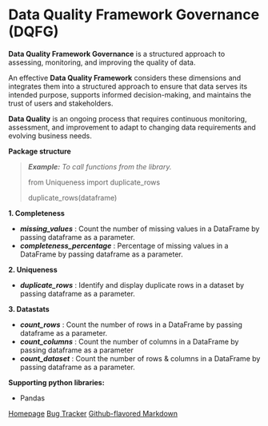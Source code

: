 # Data Quality Framework Governance (DQFG)
  
**Data Quality Framework Governance** is a structured approach to assessing, monitoring, and improving the quality of data.

An effective **Data Quality Framework** considers these dimensions and integrates them into a structured approach to ensure that data serves its intended purpose, supports informed decision-making, and maintains the trust of users and stakeholders.  

**Data Quality** is an ongoing process that requires continuous monitoring, assessment, and improvement to adapt to changing data requirements and evolving business needs.

**Package structure**

> ***Example:*** *To call functions from the library.*
> 
> from Uniqueness import duplicate_rows
>
> duplicate_rows(dataframe)

**1. Completeness**
- ***missing_values*** : Count the number of missing values in a DataFrame by passing dataframe as a parameter.
- ***completeness_percentage*** : Percentage of missing values in a DataFrame by passing dataframe as a parameter.

**2. Uniqueness**

- ***duplicate_rows*** : Identify and display duplicate rows in a dataset by passing dataframe as a parameter.

**3. Datastats**  

- ***count_rows*** : Count the number of rows in a DataFrame by passing dataframe as a parameter.
- ***count_columns*** : Count the number of columns in a DataFrame by passing dataframe as a parameter
- ***count_dataset*** : Count the number of rows & columns in a DataFrame by passing dataframe as a parameter.

 
**Supporting python libraries:**
- Pandas


[Homepage](https://github.com/RajithPrabakaran/DataQualityFrameworkGovernance)
[Bug Tracker](https://github.com/RajithPrabakaran/DataQualityFrameworkGovernance/issues)
[Github-flavored Markdown](https://guides.github.com/features/mastering-markdown/)